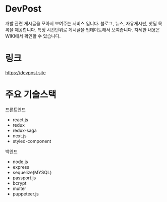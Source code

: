 # DevPost
개발 관련 게시글을 모아서 보여주는 서비스 입니다.
블로그, 뉴스, 자유게시판, 핫딜 목록을 제공합니다.
특정 시간단위로 게시글을 업데이트해서 보여줍니다. 
자세한 내용은 WIKI에서 확인할 수 있습니다.


# 링크
 https://devpost.site

# 주요 기술스택
프론트엔드
- react.js
- redux
- redux-saga
- next.js
- styled-component


백엔드
- node.js
- express
- sequelize(MYSQL)
- passport.js
- bcrypt
- multer
- puppeteer.js


